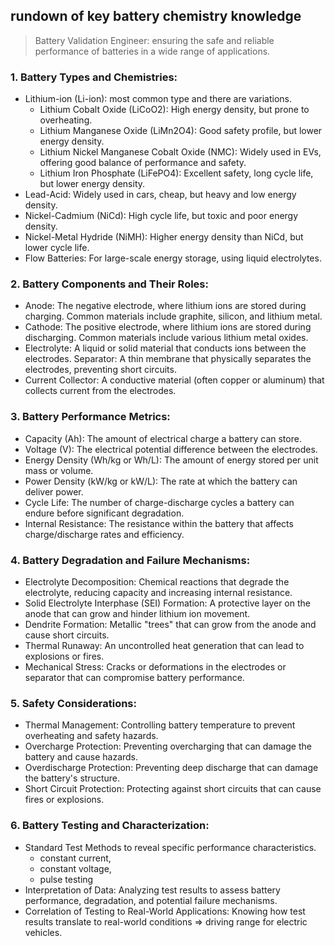 ## rundown of key battery chemistry knowledge 
> Battery Validation Engineer: ensuring the safe and reliable performance of batteries in a wide range of applications.

### 1. Battery Types and Chemistries:
* Lithium-ion (Li-ion): most common type and there are variations.
  * Lithium Cobalt Oxide (LiCoO2): High energy density, but prone to overheating.
  * Lithium Manganese Oxide (LiMn2O4): Good safety profile, but lower energy density.
  * Lithium Nickel Manganese Cobalt Oxide (NMC): Widely used in EVs, offering good balance of performance and safety.
  * Lithium Iron Phosphate (LiFePO4): Excellent safety, long cycle life, but lower energy density.
* Lead-Acid: Widely used in cars, cheap, but heavy and low energy density.
* Nickel-Cadmium (NiCd): High cycle life, but toxic and poor energy density.
* Nickel-Metal Hydride (NiMH): Higher energy density than NiCd, but lower cycle life.
* Flow Batteries: For large-scale energy storage, using liquid electrolytes.

### 2. Battery Components and Their Roles:
* Anode: The negative electrode, where lithium ions are stored during charging. Common materials include graphite, silicon, and lithium metal.
* Cathode: The positive electrode, where lithium ions are stored during discharging. Common materials include various lithium metal oxides.
* Electrolyte: A liquid or solid material that conducts ions between the electrodes.
Separator: A thin membrane that physically separates the electrodes, preventing short circuits.
* Current Collector: A conductive material (often copper or aluminum) that collects current from the electrodes.

### 3. Battery Performance Metrics:
* Capacity (Ah): The amount of electrical charge a battery can store.
* Voltage (V): The electrical potential difference between the electrodes.
* Energy Density (Wh/kg or Wh/L): The amount of energy stored per unit mass or volume.
* Power Density (kW/kg or kW/L): The rate at which the battery can deliver power.
* Cycle Life: The number of charge-discharge cycles a battery can endure before significant degradation.
* Internal Resistance: The resistance within the battery that affects charge/discharge rates and efficiency.

### 4. Battery Degradation and Failure Mechanisms:
* Electrolyte Decomposition: Chemical reactions that degrade the electrolyte, reducing capacity and increasing internal resistance.
* Solid Electrolyte Interphase (SEI) Formation: A protective layer on the anode that can grow and hinder lithium ion movement.
* Dendrite Formation: Metallic "trees" that can grow from the anode and cause short circuits.
* Thermal Runaway: An uncontrolled heat generation that can lead to explosions or fires.
* Mechanical Stress: Cracks or deformations in the electrodes or separator that can compromise battery performance.

### 5. Safety Considerations:
* Thermal Management: Controlling battery temperature to prevent overheating and safety hazards.
* Overcharge Protection: Preventing overcharging that can damage the battery and cause hazards.
* Overdischarge Protection: Preventing deep discharge that can damage the battery's structure.
* Short Circuit Protection: Protecting against short circuits that can cause fires or explosions.

### 6. Battery Testing and Characterization:
* Standard Test Methods to reveal specific performance characteristics.
  * constant current,
  * constant voltage,
  * pulse testing
* Interpretation of Data: Analyzing test results to assess battery performance, degradation, and potential failure mechanisms.
* Correlation of Testing to Real-World Applications: Knowing how test results translate to real-world conditions => driving range for electric vehicles.

